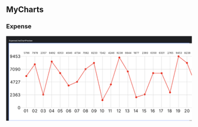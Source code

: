 ## MyCharts

### Expense

![alt text](https://github.com/encorex32268/MyCharts/blob/master/screenshots/expense_screenshot.png)



